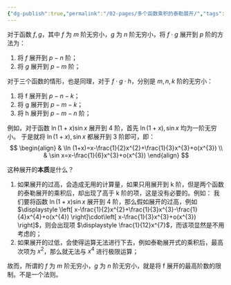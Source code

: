 ```yaml
---
{"dg-publish":true,"permalink":"/02-pages/多个函数乘积的泰勒展开/","tags":["personal/blog","math/高等数学/极限"]}
---
```


对于函数 $\displaystyle f,g$，其中 $\displaystyle f$ 为 $m$ 阶无穷小，$g$ 为 $n$ 阶无穷小，将 $\displaystyle f\cdot g$ 展开到 $p$ 阶的方法为：
 1. 将 $f$ 展开到 $p - n$ 阶；
 2. 将 $g$ 展开到 $p - m$ 阶；

对于三个函数的情形，也是同理，对于 $\displaystyle f\cdot g\cdot h$，分别是 $\displaystyle m,n,k$ 阶的无穷小：
 1. 将 f 展开到 $\displaystyle p-n-k$；
 2. 将 g 展开到 $\displaystyle p-m-k$；
 3. 将 h 展开到 $\displaystyle p-m-n$ 阶；

例如，对于函数 $\displaystyle \ln (1+x)\sin x$ 展开到 4 阶，首先 $\displaystyle \ln(1+x),\sin x$ 均为一阶无穷小。
于是就将 $\displaystyle \ln(1+x),\sin x$ 都展开到 3 阶即可，即：
$$
\begin{align}
& \ln (1+x)=x-\frac{1}{2}x^{2}+\frac{1}{3}x^{3}+o(x^{3}) \\
& \sin x=x-\frac{1}{6}x^{3}+o(x^{3})
\end{align}
$$


这种展开的**本质**是什么？
 1. 如果展开的过高，会造成无用的计算量，如果只用展开到 k 阶，但是两个函数的泰勒展开的乘积后，却出现了高于 k 阶的项，这是没有必要的。例如：
	 我们要将函数 $\displaystyle \ln (1+x)\sin x$ 展开到 4 阶，那么假如展开的过高，例如  $\displaystyle \left[ x-\frac{1}{2}x^{2}+\frac{1}{3}x^{3}-\frac{1}{4}x^{4}+o(x^{4}) \right]\cdot\left[ x-\frac{1}{3}x^{3}+o(x^{3}) \right]$，则会出现项 $\displaystyle \frac{1}{12}x^{7}$，而该项显然是不用考虑的；
 2. 如果展开的过低，会使得运算无法进行下去，例如泰勒展开式的乘积后，最高次项为 $\displaystyle x^{2}$，那么就无法与 $\displaystyle x^{4}$ 进行极限运算；

故而，所谓的 $\displaystyle f$ 为 $m$ 阶无穷小，$g$ 为 $n$ 阶无穷小，就是将 f 展开的最高阶数的限制。不是一个法则。